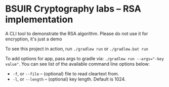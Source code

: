 # BSUIR Cryptography labs – RSA implementation

A CLI tool to demonstrate the RSA algorithm. Please do not use it for encryption, it's just a demo

To see this project in action, run ```./gradlew run``` or ```./gradlew.bat run```

To add options for app, pass args to gradle via: ```./gradlew run --args="-key value"```. 
You can see list of the available command line options below:

* `-f`, or `--file` – (optional) file to read cleartext from.
* `-l`, or `--length` – (optional) key length. Default is 1024.

